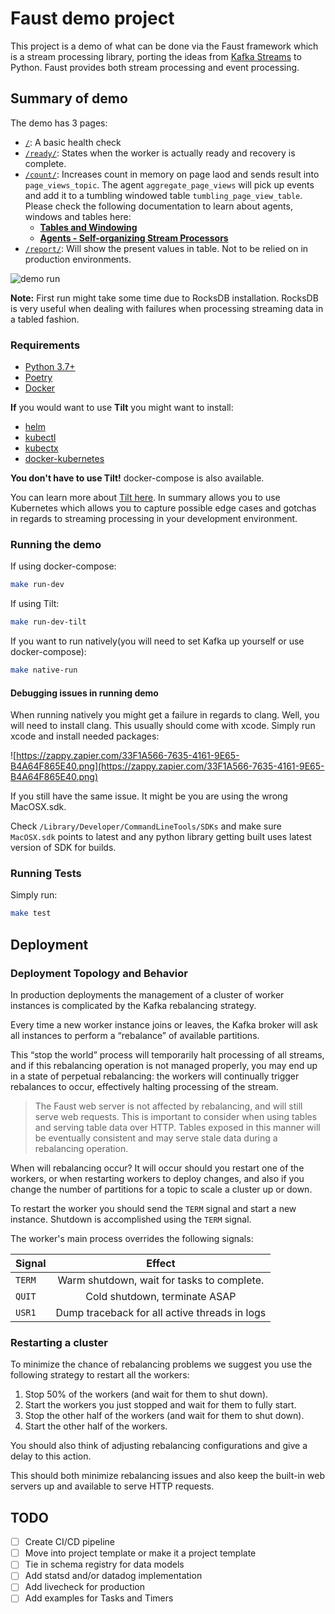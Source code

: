 # Faust demo project

This project is a demo of what can be done via the Faust framework which is a stream processing library, porting the ideas from [Kafka Streams](https://kafka.apache.org/documentation/streams/) to Python. Faust provides both stream processing and event processing.

## Summary of demo

The demo has 3 pages:

- [`/`](http://localhost:8088/): A basic health check
- [`/ready/`](http://localhost:8088/ready/): States when the worker is actually ready and recovery is complete.
- [`/count/`](http://localhost:8088/count/): Increases count in memory on page laod and sends result into `page_views_topic`. The agent `aggregate_page_views` will pick up events and add it to a tumbling windowed table `tumbling_page_view_table`. Please check the following documentation to learn about agents, windows and tables here:
  - [**Tables and Windowing**](https://faust.readthedocs.io/en/latest/userguide/tables.html#tables-and-windowing)
  - [**Agents - Self-organizing Stream Processors**](https://faust.readthedocs.io/en/latest/userguide/agents.html)
- [`/report/`](http://localhost:8088/report/): Will show the present values in table. Not to be relied on in production environments.

![demo run](https://zappy.zapier.com/10A28132-F64C-4319-8D66-99A14114FE7C.gif)

**Note:** First run might take some time due to RocksDB installation. RocksDB is very useful when dealing with failures when processing streaming data in a tabled fashion.

### Requirements

- [Python 3.7+](https://www.python.org/downloads/)
- [Poetry](https://poetry.eustace.io/docs/#installation)
- [Docker](https://docs.docker.com/docker-for-mac/install/)

**If** you would want to use **Tilt** you might want to install:

- [helm](https://helm.sh/docs/using_helm/#installing-the-helm-client)
- [kubectl](https://kubernetes.io/docs/tasks/tools/install-kubectl/)
- [kubectx](https://github.com/ahmetb/kubectx#macos)
- [docker-kubernetes](https://docs.docker.com/docker-for-mac/#kubernetes)

**You don't have to use Tilt!** docker-compose is also available.

You can learn more about [Tilt here](http://tilt.dev). In summary allows you to use Kubernetes which allows you to capture possible edge cases and gotchas in regards to streaming processing in your development environment.

### Running the demo

If using docker-compose:

```bash
make run-dev
```

If using Tilt:

```bash
make run-dev-tilt
```

If you want to run natively(you will need to set Kafka up yourself or use docker-compose):

```bash
make native-run
```

#### Debugging issues in running demo

When running natively you might get a failure in regards to clang. Well, you will need to install clang. This usually should come with xcode. Simply run xcode and install needed packages:

![https://zappy.zapier.com/33F1A566-7635-4161-9E65-B4A64F865E40.png](https://zappy.zapier.com/33F1A566-7635-4161-9E65-B4A64F865E40.png)

If you still have the same issue. It might be you are using the wrong MacOSX.sdk.

Check `/Library/Developer/CommandLineTools/SDKs` and make sure `MacOSX.sdk` points to latest and any python library getting built uses latest version of SDK for builds.

### Running Tests

Simply run:

```bash
make test
```
## Deployment

### Deployment Topology and Behavior

In production deployments the management of a cluster of worker instances is complicated by the Kafka rebalancing strategy.

Every time a new worker instance joins or leaves, the Kafka broker will ask all instances to perform a “rebalance” of available partitions.

This “stop the world” process will temporarily halt processing of all streams, and if this rebalancing operation is not managed properly, you may end up in a state of perpetual rebalancing: the workers will continually trigger rebalances to occur, effectively halting processing of the stream.

> The Faust web server is not affected by rebalancing, and will still serve web requests.
> This is important to consider when using tables and serving table data over HTTP. Tables exposed in this manner will be eventually consistent and may serve stale data during a rebalancing operation.

When will rebalancing occur? It will occur should you restart one of the workers, or when restarting workers to deploy changes, and also if you change the number of partitions for a topic to scale a cluster up or down.

To restart the worker you should send the `TERM` signal and start a new instance. Shutdown is accomplished using the `TERM` signal.

The worker's main process overrides the following signals:

| Signal   |      Effect      |
|----------|:-------------:|
| `TERM` |  Warm shutdown, wait for tasks to complete. |
| `QUIT` |    Cold shutdown, terminate ASAP   |
| `USR1` | Dump traceback for all active threads in logs |

### Restarting a cluster

To minimize the chance of rebalancing problems we suggest you use the following strategy to restart all the workers:

1. Stop 50% of the workers (and wait for them to shut down).
2. Start the workers you just stopped and wait for them to fully start.
3. Stop the other half of the workers (and wait for them to shut down).
4. Start the other half of the workers.

You should also think of adjusting rebalancing configurations and give a delay to this action.

This should both minimize rebalancing issues and also keep the built-in web servers up and available to serve HTTP requests.

## TODO

- [ ] Create CI/CD pipeline
- [ ] Move into project template or make it a project template
- [ ] Tie in schema registry for data models
- [ ] Add statsd and/or datadog implementation
- [ ] Add livecheck for production
- [ ] Add examples for Tasks and Timers